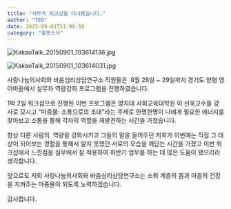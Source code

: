 ```yaml
---
title: "사무국 워크샵을 다녀왔습니다."
author: "TED"
date: 2015-09-01T11:08:18
category: "활동소식"
---
```


![KakaoTalk_20150901_103614136.jpg](/files/attach/images/2318/912/032/d175d98aad5a35fe2455db21e6f9be7e.jpg)

![KakaoTalk_20150901_103614031.jpg](/files/attach/images/2318/912/032/26b35f0f5507325a11ab46a0cb78f276.jpg)

사랑나눔의사회와 바움심리상담연구소 직원들은  8월 28일 ~ 29일까지 경기도 양평 영어마을에서 실무자 역량강화 프로그램을 진행하였습니다.

1박 2일 워크샵으로 진행된 이번 프로그램은 명지대 사회교육대학원 이 선욱교수를 강사로 모시고 "마중물: 소통으로의 초대"라는 주제로 한명한명이 나에게 필요한 에너지를 찾아보고 소통을 통해 각자의 역할을 재발견하는 시간을 가졌습니다.

항상 다른 사람의  역량을 강화시키고 그들의 말을 들어주던 저희가 이번에는 직접 그 대상이 되어보는 경험을 통해서 알지 못했던 서로의 모습을 깨닫는 시간을 가졌고 이번 워크샵에서 느낀점을 실무에서 잘 적용하여 하반기 업무를 하는 데 많은 도움이 됐으리라 생각합니다.

앞으로도 저희 사랑나눔의사회와 바움심리상담연구소는 소외 계층의 몸과 마음의 건강을 지켜주는 마중물이 되도록 노력하겠습니다.

감사합니다.
